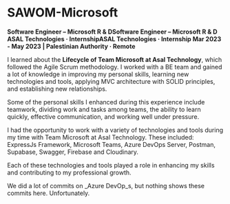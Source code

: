 # SAWOM-Microsoft

**Software Engineer – Microsoft R & DSoftware Engineer – Microsoft R & D
ASAL Technologies · InternshipASAL Technologies · Internship
Mar 2023 - May 2023 | Palestinian Authority · Remote**

I learned about the **Lifecycle of Team Microsoft at Asal Technology**, which followed the Agile Scrum methodology. I worked with a BE team and gained a lot of knowledge in improving my personal skills, learning new technologies and tools, applying MVC architecture with SOLID principles, and establishing new relationships.

Some of the personal skills I enhanced during this experience include teamwork, dividing work and tasks among teams, the ability to learn quickly, effective communication, and working well under pressure.

I had the opportunity to work with a variety of technologies and tools during my time with Team Microsoft at Asal Technology. These included: ExpressJs Framework, Microsoft Teams, Azure DevOps Server, Postman, Supabase, Swagger, Firebase and Cloudinary.

Each of these technologies and tools played a role in enhancing my skills and contributing to my professional growth.

We did a lot of commits on _Azure DevOp_s, but nothing shows these commits here. Unfortunately.
